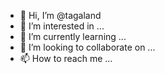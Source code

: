 - 👋 Hi, I’m @tagaland
- 👀 I’m interested in ...
- 🌱 I’m currently learning ...
- 💞️ I’m looking to collaborate on ...
- 📫 How to reach me ...

<!---
tagaland/tagaland is a ✨ special ✨ repository because its `README.md` (this file) appears on your GitHub profile.
You can click the Preview link to take a look at your changes.
--->
